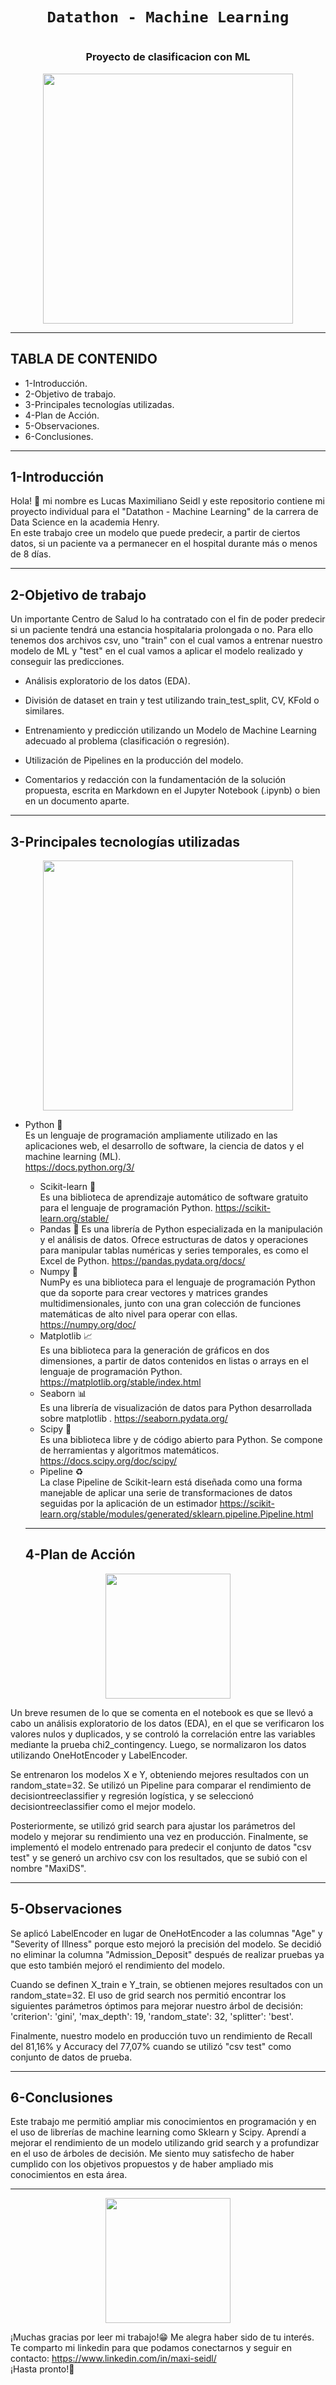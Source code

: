 # <h1 align=center>**`Datathon - Machine Learning`**</h1>
# <h3 align=center> **Proyecto de clasificacion con ML** </h3>
<p align="center">
<img src="https://www.nephrocare.com.ar/fileadmin/user_upload/assets/images/master/professionals/Careers/NC_Team/NC_team_iStock-1045200338.png"  height=400>
</p>

<hr>

## **TABLA DE CONTENIDO**  
+ 1-Introducción.  
+ 2-Objetivo de trabajo.  
+ 3-Principales tecnologías utilizadas.  
+ 4-Plan de Acción. 
+ 5-Observaciones.   
+ 6-Conclusiones.  

<hr>  

## **1-Introducción**  

Hola! 👋 mi nombre es Lucas Maximiliano Seidl y este repositorio contiene mi proyecto individual para el "Datathon - Machine Learning" de la carrera de Data Science en la academia Henry.  
En este trabajo cree un modelo que puede predecir, a partir de ciertos datos, si un paciente va a permanecer en el hospital durante más o menos de 8 días.

<hr>

## **2-Objetivo de trabajo**  

Un importante Centro de Salud lo ha contratado con el fin de poder predecir si un paciente tendrá una estancia hospitalaria prolongada o no. Para ello tenemos dos archivos csv, uno "train" con el cual vamos a entrenar nuestro modelo de ML y "test" en el cual vamos a aplicar el modelo realizado y conseguir las predicciones.  

+ Análisis exploratorio de los datos (EDA).

+ División de dataset en train y test utilizando train_test_split, CV, KFold o similares.

+ Entrenamiento y predicción utilizando un Modelo de Machine Learning adecuado al problema (clasificación o regresión).

+ Utilización de Pipelines en la producción del modelo.

+ Comentarios y redacción con la fundamentación de la solución propuesta, escrita en Markdown en el Jupyter Notebook (.ipynb) o bien en un documento aparte.

<hr>  

## **3-Principales tecnologías utilizadas**  
<p align="center">

<img src="https://anderfernandez.com/wp-content/uploads/2021/01/Como-programar-arbol-de-decision-en-Python.jpg"  height=400>
</p>

- Python 🐍  
Es un lenguaje de programación ampliamente utilizado en las aplicaciones web, el desarrollo de software, la ciencia de datos y el machine learning (ML).  
https://docs.python.org/3/  
  - Scikit-learn 🤖  
    Es una biblioteca de aprendizaje automático de software gratuito para el lenguaje de programación Python. https://scikit-learn.org/stable/  
  - Pandas 🐼 
  Es una librería de Python especializada en la manipulación y el análisis de datos. Ofrece estructuras de datos y operaciones para manipular tablas numéricas y series temporales, es como el Excel de Python. https://pandas.pydata.org/docs/  
  - Numpy 🧮  
  NumPy es una biblioteca para el lenguaje de programación Python que da soporte para crear vectores y matrices grandes multidimensionales, junto con una gran colección de funciones matemáticas de alto nivel para operar con ellas. https://numpy.org/doc/  
  - Matplotlib 📈   
  Es una biblioteca para la generación de gráficos en dos dimensiones, a partir de datos contenidos en listas o arrays en el lenguaje de programación Python.
  https://matplotlib.org/stable/index.html  
  - Seaborn 📊  
  Es una librería de visualización de datos para Python desarrollada sobre matplotlib . https://seaborn.pydata.org/  
  - Scipy 🔬  
  Es una biblioteca libre y de código abierto para Python. Se compone de herramientas y algoritmos matemáticos. https://docs.scipy.org/doc/scipy/  
  - Pipeline ♻  
  La clase Pipeline de Scikit-learn está diseñada como una forma manejable de aplicar una serie de transformaciones de datos seguidas por la aplicación de un estimador 
  https://scikit-learn.org/stable/modules/generated/sklearn.pipeline.Pipeline.html  
  
  <hr>  
  
  ## **4-Plan de Acción** 
  
  
<p align="center">
<img src="https://cdn.discordapp.com/attachments/1027950645577261117/1051530466097893427/image.png"  height=200>
</p>
  
   
 Un breve resumen de lo que se comenta en el notebook es que se llevó a cabo un análisis exploratorio de los datos (EDA), en el que se verificaron los valores nulos y duplicados, y se controló la correlación entre las variables mediante la prueba chi2_contingency. Luego, se normalizaron los datos utilizando OneHotEncoder y LabelEncoder.  
 
 Se entrenaron los modelos X e Y, obteniendo mejores resultados con un random_state=32. Se utilizó un Pipeline para comparar el rendimiento de decisiontreeclassifier y regresión logística, y se seleccionó decisiontreeclassifier como el mejor modelo.  
 
 Posteriormente, se utilizó grid search para ajustar los parámetros del modelo y mejorar su rendimiento una vez en producción. Finalmente, se implementó el modelo entrenado para predecir el conjunto de datos "csv test" y se generó un archivo csv con los resultados, que se subió con el nombre "MaxiDS".  
 
  <hr>  
  
   ## **5-Observaciones**  
   
   Se aplicó LabelEncoder en lugar de OneHotEncoder a las columnas "Age" y "Severity of Illness" porque esto mejoró la precisión del modelo. Se decidió no eliminar la columna "Admission_Deposit" después de realizar pruebas ya que esto también mejoró el rendimiento del modelo.  
   
   Cuando se definen X_train e Y_train, se obtienen mejores resultados con un random_state=32. El uso de grid search nos permitió encontrar los siguientes parámetros óptimos para mejorar nuestro árbol de decisión: 'criterion': 'gini', 'max_depth': 19, 'random_state': 32, 'splitter': 'best'.  
   
   Finalmente, nuestro modelo en producción tuvo un rendimiento de Recall del 81,16% y Accuracy del 77,07% cuando se utilizó "csv test" como conjunto de datos de prueba.  
   
   <hr>
   
   ## **6-Conclusiones**  
   
   Este trabajo me permitió ampliar mis conocimientos en programación y en el uso de librerías de machine learning como Sklearn y Scipy. Aprendí a mejorar el rendimiento de un modelo utilizando grid search y a profundizar en el uso de árboles de decisión. Me siento muy satisfecho de haber cumplido con los objetivos propuestos y de haber ampliado mis conocimientos en esta área.  
   <hr>
   
<p align="center">
<img src="https://miro.medium.com/max/1120/1*oZjtmox-nEmcnW1NV5GVbw.gif"  height=200>
</p>
   
   ¡Muchas gracias por leer mi trabajo!😁 Me alegra haber sido de tu interés.  
   Te comparto mi linkedin para que podamos conectarnos y seguir en contacto: https://www.linkedin.com/in/maxi-seidl/  
   ¡Hasta pronto!👋
   
